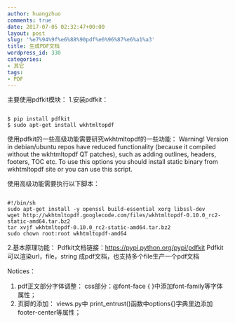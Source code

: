 ```yaml
---
author: huangzhuo
comments: true
date: 2017-07-05 02:32:47+00:00
layout: post
slug: '%e7%94%9f%e6%88%90pdf%e6%96%87%e6%a1%a3'
title: 生成PDF文档
wordpress_id: 330
categories:
- 其它
tags:
- PDF
---
```


主要使用pdfkit模块：
1.安装pdfkit：

```

$ pip install pdfkit
$ sudo apt-get install wkhtmltopdf

```



使用pdfkit的一些高级功能需要研究wkhtmltopdf的一些功能：
Warning! Version in debian/ubuntu repos have reduced functionality (because it compiled without the wkhtmltopdf QT patches), such as adding outlines, headers, footers, TOC etc. To use this options you should install static binary from wkhtmltopdf site or you can use this script.

使用高级功能需要执行以下脚本：

```

#!/bin/sh
sudo apt-get install -y openssl build-essential xorg libssl-dev
wget http://wkhtmltopdf.googlecode.com/files/wkhtmltopdf-0.10.0_rc2-static-amd64.tar.bz2
tar xvjf wkhtmltopdf-0.10.0_rc2-static-amd64.tar.bz2
sudo chown root:root wkhtmltopdf-amd64

```


2.基本原理功能：
Pdfkit文档链接：https://pypi.python.org/pypi/pdfkit
Pdfkit可以渲染url，file，string 成pdf文档，也支持多个file生产一个pdf文档

Notices：
1. pdf正文部分字体调整： css部分：@font-face {	}中添加font-family等字体属性；
2. 页脚的添加： views.py中 print_entrust()函数中options{}字典里边添加footer-center等属性；

